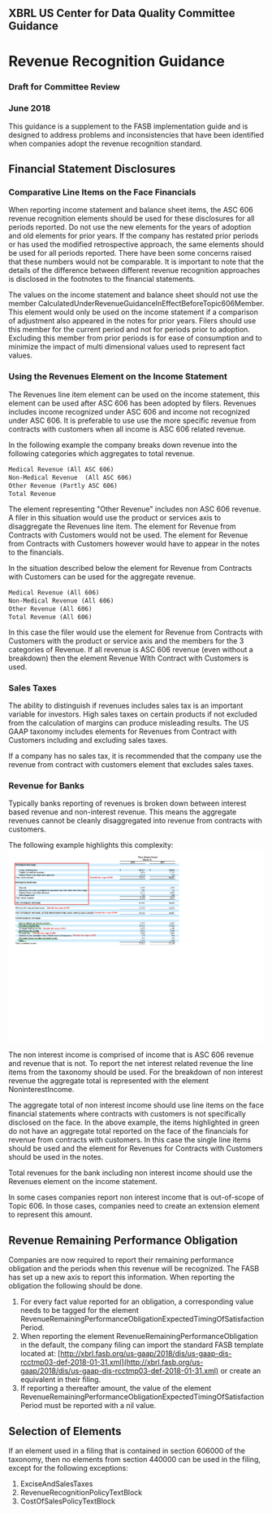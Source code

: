 ## XBRL US Center for Data Quality Committee Guidance
# Revenue Recognition Guidance
### Draft for Committee Review
### June 2018

This guidance is a supplement to the FASB implementation guide and is designed to address problems and inconsistencies that have been identified when companies adopt the revenue recognition standard. 

## Financial Statement Disclosures

### Comparative Line Items on the Face Financials
When reporting income statement and balance sheet items, the ASC 606 revenue recognition elements should be used for these disclosures for all periods reported. Do not use the new elements for the years of adoption and old elements for prior years. If the company has restated prior periods or has used the modified retrospective approach, the same elements should be used for all periods reported. There have been some concerns raised that these numbers would not be comparable. It is important to note that the details of the difference between different revenue recognition approaches is disclosed in the footnotes to the financial statements. 

The values on the income statement and balance sheet should not use the member CalculatedUnderRevenueGuidanceInEffectBeforeTopic606Member. This element would only be used on the income statement if a comparison of adjustment also appeared in the notes for prior years. Filers should use this member for the current period and not for periods prior to adoption. Excluding this member from prior periods is for ease of consumption and to minimize the impact of multi dimensional values used to represent fact values. 

### Using the Revenues Element on the Income Statement
The Revenues line item element can be used on the income statement, this element can be used after ASC 606 has been adopted by filers.  Revenues includes income recognized under ASC 606 and income not recognized under ASC 606.  It is preferable to use use the more specific revenue from contracts with customers when all income is ASC 606 related revenue.

In the following example the company breaks down revenue into the following categories which aggregates to total revenue.

    Medical Revenue (All ASC 606)
    Non-Medical Revenue  (All ASC 606)
    Other Revenue (Partly ASC 606)
    Total Revenue

The element representing "Other Revenue" includes non ASC 606 revenue. A filer in this situation would use the product or services axis to disaggregate the Revenues line item.  The element for Revenue from Contracts with Customers would not be used. The element for Revenue from Contracts with Customers however would have to appear in the notes to the financials.

In the situation described below the element for Revenue from Contracts with Customers can be used for the aggregate revenue.

    Medical Revenue (All 606)
    Non-Medical Revenue (All 606)
    Other Revenue (All 606)
    Total Revenue (All 606)

In this case the filer would use the element for Revenue from Contracts with Customers with the product or service axis and the members for the 3 categories of Revenue. If all revenue is ASC 606 revenue (even without a breakdown) then the element Revenue WIth Contract with Customers is used.

### Sales Taxes
The ability to distinguish if revenues includes sales tax is an important variable for investors. High sales taxes on certain products if not excluded from the calculation of margins can produce misleading results. The US GAAP taxonomy includes elements for Revenues from  Contract with Customers including and excluding sales taxes.

If a company has no sales tax, it is recommended that the company use the revenue from contract with customers element that excludes sales taxes. 

### Revenue for Banks
Typically banks reporting of revenues is broken down between interest based revenue and non-interest revenue.  This means the aggregate revenues cannot be cleanly disaggregated into revenue from contracts with customers.

The following example highlights this complexity:
![Example 1](images/revrec01.png?raw=true)

The non interest income is comprised of income that is ASC 606 revenue and revenue that is not.  To report the net interest related revenue the line items from the taxonomy should be used. For the breakdown of non interest revenue the aggregate total is represented with the element NoninterestIncome.

The aggregate total of non interest income should use line items on the face financial statements where contracts with customers is not specifically disclosed on the face. In the above example, the items highlighted in green do not have an aggregate total reported on the face of the financials for revenue from contracts with customers. In this case the single line items should be used and the element for Revenues for Contracts with Customers should be used in the notes.

Total revenues for the bank including non interest income should use the Revenues element on the income statement.

In some cases companies report non interest income that is out-of-scope of Topic 606.  In those cases, companies need to create an extension element to represent this amount. 

## Revenue Remaining Performance Obligation
Companies are now required to report their remaining performance obligation and the periods when this revenue will be recognized.  The FASB has set up a new axis to report this information. When reporting the obligation the following should be done.

1.  For every fact value reported for an obligation, a corresponding value needs to be tagged for the element RevenueRemainingPerformanceObligationExpectedTimingOfSatisfactionPeriod.
1.  When reporting the element RevenueRemainingPerformanceObligation in the default, the company filing can import the standard FASB template located at: [http://xbrl.fasb.org/us-gaap/2018/dis/us-gaap-dis-rcctmp03-def-2018-01-31.xml](http://xbrl.fasb.org/us-gaap/2018/dis/us-gaap-dis-rcctmp03-def-2018-01-31.xml) or create an equivalent in their filing.
1.  If reporting a thereafter amount, the value of the element RevenueRemainingPerformanceObligationExpectedTimingOfSatisfactionPeriod must be reported with a nil value.

## Selection of Elements
If an element used in a filing that is contained in section 606000 of the taxonomy, then no elements from section 440000 can be used in the filing, except for the following exceptions:

1.  ExciseAndSalesTaxes
1.  RevenueRecognitionPolicyTextBlock
1.  CostOfSalesPolicyTextBlock